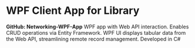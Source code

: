 # WPF Client App for Library
**GitHub: Networking-WPF-App**  WPF app with Web API interaction. Enables CRUD operations via Entity Framework. WPF UI displays tabular data from the Web API, streamlining remote record management. Developed in C#
